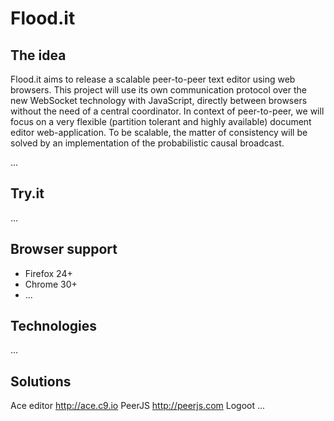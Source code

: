 # Flood.it

## The idea

Flood.it aims to release a scalable peer-to-peer text editor using web browsers. 
This project will use its own communication protocol over the new WebSocket technology with JavaScript, directly between browsers without the need of a central coordinator. In context of peer-to-peer, we will focus on a very flexible (partition tolerant and highly available) document editor web-application. To be scalable, the matter of consistency will be solved by an implementation of the probabilistic causal broadcast. 

... 

## Try.it

... 

## Browser support

- Firefox 24+ 
- Chrome 30+ 
- ... 

## Technologies 

... 

## Solutions 

Ace editor http://ace.c9.io 
PeerJS http://peerjs.com 
Logoot
... 


